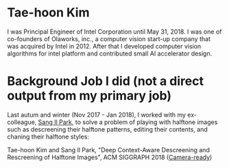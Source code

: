 # Tae-hoon Kim
I was Principal Engineer of Intel Corporation until May 31, 2018.
I was one of co-founders of Olaworks, inc., a computer vision start-up company that was acquired by Intel in 2012. After that I developed computer vision algorithms for intel platform and contributed small AI accelerator design.

# Background Job I did (not a direct output from my primary job)
Last autum and winter (Nov 2017 - Jan 2018), I worked with my ex-colleague, [Sang Il Park](http://dasan.sejong.ac.kr/~sipark/), to solve a problem of playing with halftone images such as descreening their halftone patterns, editing their contents, and chaning their halftone styles:

Tae-hoon Kim and Sang Il Park, "Deep Context-Aware Descreening and Rescreening of Halftone Images", ACM SIGGRAPH 2018 ([Camera-ready](https://github.com/thnkim/thnkim.github.com/raw/master/DeepHalftoneDescreening.pdf))
